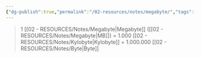 ```yaml
---
{"dg-publish":true,"permalink":"/02-resources/notes/megabyte/","tags":["mathe/binärzahlen"],"noteIcon":"","updated":"2025-08-26T16:35:05.831+02:00"}
---
```


>1 [[02 - RESOURCES/Notes/Megabyte\|Megabyte]] ([[02 - RESOURCES/Notes/Megabyte\|MB]]) = 1.000 [[02 - RESOURCES/Notes/Kylobyte\|Kylobyte]] = 1.000.000 [[02 - RESOURCES/Notes/Byte\|Byte]]